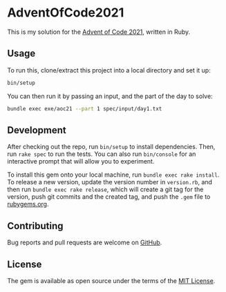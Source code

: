 # AdventOfCode2021

This is my solution for the
[Advent of Code 2021](https://adventofcode.com/2021), written in Ruby.

## Usage

To run this, clone/extract this project into a local directory and set it up:

```sh
bin/setup
```

You can then run it by passing an input, and the part of the day to solve:

```sh
bundle exec exe/aoc21 --part 1 spec/input/day1.txt
```

## Development

After checking out the repo, run `bin/setup` to install dependencies. Then, run
`rake spec` to run the tests. You can also run `bin/console` for an interactive
prompt that will allow you to experiment.

To install this gem onto your local machine, run `bundle exec rake install`. To
release a new version, update the version number in `version.rb`, and then run
`bundle exec rake release`, which will create a git tag for the version, push
git commits and the created tag, and push the `.gem` file to
[rubygems.org](https://rubygems.org).

## Contributing

Bug reports and pull requests are welcome on
[GitHub](https://github.com/coiti/aoc21-ruby).

## License

The gem is available as open source under the terms of the
[MIT License](https://opensource.org/licenses/MIT).
